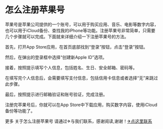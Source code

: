 # 怎么注册苹果号

苹果号是苹果公司提供的一个账号，可以用于购买应用、音乐、电影等数字内容，也可以用于iCloud备份、查找我的iPhone等功能。注册苹果号非常简单，只需要几个步骤就可以完成。下面就来详细介绍一下注册苹果号的方法。

首先，打开App Store应用，在首页底部找到“登录”按钮，点击“登录”按钮。

然后，在弹出的登录框中选择“创建新Apple ID”选项。

接着，按照提示填写个人信息，包括姓名、生日、安全邮箱、密码等。

在填写完个人信息后，会需要填写支付信息，包括信用卡信息或者选择“无”来跳过此步骤。

最后，按照提示进行邮箱验证和账号验证，完成注册。

注册完苹果号后，你就可以在App Store中下载应用，购买数字内容，使用iCloud备份等功能了。

更多 关于怎么注册苹果号 请通过✈与我们联系，感谢阅读,谢谢！[✈点这里联系](https://lm.k02.cc)